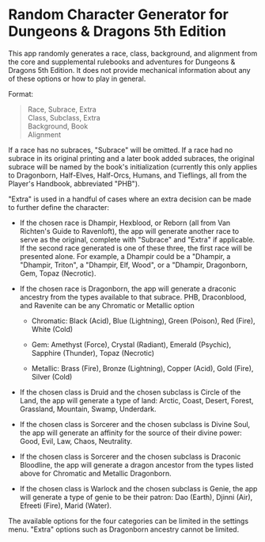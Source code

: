 # Random Character Generator for Dungeons &amp; Dragons 5th Edition
This app randomly generates a race, class, background, and alignment from the core and supplemental rulebooks and adventures for Dungeons & Dragons 5th Edition.
It does not provide mechanical information about any of these options or how to play in general.

Format:

> Race, Subrace, Extra  
> Class, Subclass, Extra  
> Background, Book  
> Alignment

If a race has no subraces, "Subrace" will be omitted.
If a race had no subrace in its original printing and a later book added subraces, the original subrace will be named by the book's initialization
(currently this only applies to Dragonborn, Half-Elves, Half-Orcs, Humans, and Tieflings, all from the Player's Handbook, abbreviated "PHB").

"Extra" is used in a handful of cases where an extra decision can be made to further define the character:

* If the chosen race is Dhampir, Hexblood, or Reborn (all from Van Richten's Guide to Ravenloft),
the app will generate another race to serve as the original, complete with "Subrace" and "Extra" if applicable.
If the second race generated is one of these three, the first race will be presented alone.
For example, a Dhampir could be a "Dhampir, a "Dhampir, Triton", a "Dhampir, Elf, Wood", or a "Dhampir, Dragonborn, Gem, Topaz (Necrotic).

* If the chosen race is Dragonborn, the app will generate a draconic ancestry from the types available to that subrace.
PHB, Draconblood, and Ravenite can be any Chromatic or Metallic option

  * Chromatic: Black (Acid), Blue (Lightning), Green (Poison), Red (Fire), White (Cold)
  
  * Gem: Amethyst (Force), Crystal (Radiant), Emerald (Psychic), Sapphire (Thunder), Topaz (Necrotic)
  
  * Metallic: Brass (Fire), Bronze (Lightning), Copper (Acid), Gold (Fire), Silver (Cold)

* If the chosen class is Druid and the chosen subclass is Circle of the Land, the app will generate a type of land:
Arctic, Coast, Desert, Forest, Grassland, Mountain, Swamp, Underdark.

* If the chosen class is Sorcerer and the chosen subclass is Divine Soul, the app will generate an affinity for the source of their divine power:
Good, Evil, Law, Chaos, Neutrality.

* If the chosen class is Sorcerer and the chosen subclass is Draconic Bloodline, the app will generate a dragon ancestor from the types listed above for Chromatic and Metallic Dragonborn.

* If the chosen class is Warlock and the chosen subclass is Genie, the app will generate a type of genie to be their patron:
Dao (Earth), Djinni (Air), Efreeti (Fire), Marid (Water).

The available options for the four categories can be limited in the settings menu. "Extra" options such as Dragonborn ancestry cannot be limited.
